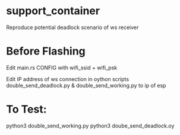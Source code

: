 # support_container

Reproduce potential deadlock scenario of ws receiver

# Before Flashing
Edit main.rs CONFIG with wifi_ssid + wifi_psk

Edit IP address of ws connection in oython scripts double_send_deadlock.py & double_send_working.py to ip of esp

# To Test:

python3 double_send_working.py
python3 doube_send_deadlock.oy
